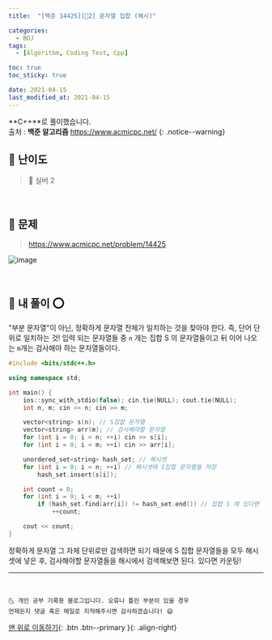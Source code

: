 ```yaml
---
title:  "[백준 14425][🤍2] 문자열 집합 (해시)" 

categories:
  - BOJ
tags:
  - [Algorithm, Coding Test, Cpp]

toc: true
toc_sticky: true

date: 2021-04-15
last_modified_at: 2021-04-15
---
```


**C++**로 풀이했습니다.  
출처 : **백준 알고리즘** <https://www.acmicpc.net/>
{: .notice--warning}

## 🚀 난이도 

> 🤍 실버 2

<br>

## 🚀 문제

> <https://www.acmicpc.net/problem/14425>

![image](https://user-images.githubusercontent.com/42318591/114737754-48587c80-9d82-11eb-8efe-94f1a394dde9.png)

<br>

## 🚀 내 풀이 ⭕

"부분 문자열"이 아닌, 정확하게 문자열 전체가 일치하는 것을 찾아야 한다. 즉, 단어 단위로 일치하는 것! 입력 되는 문자열들 중 `n` 개는 집합 S 의 문자열들이고 뒤 이어 나오는 `m`개는 검사해야 하는 문자열들이다.

```cpp
#include <bits/stdc++.h>

using namespace std;

int main() {
    ios::sync_with_stdio(false); cin.tie(NULL); cout.tie(NULL); 
    int n, m; cin >> n; cin >> m;

    vector<string> s(n); // S집합 문자열
    vector<string> arr(m); // 검사해야할 문자열
    for (int i = 0; i < n; ++i) cin >> s[i];
    for (int i = 0; i < m; ++i) cin >> arr[i];

    unordered_set<string> hash_set; // 해시셋
    for (int i = 0; i < n; ++i) // 해시셋에 S집합 문자열들 저장
        hash_set.insert(s[i]);

    int count = 0;
    for (int i = 0; i < m; ++i)
        if (hash_set.find(arr[i]) != hash_set.end()) // 집합 S 에 있다면 
            ++count;

    cout << count;
}
```

정확하게 문자열 그 자체 단위로만 검색하면 되기 때문에 S 집합 문자열들을 모두 해시셋에 넣은 후, 검사해야할 문자열들을 해시에서 검색해보면 된다. 있다면 카운팅!

***
<br>

    🌜 개인 공부 기록용 블로그입니다. 오류나 틀린 부분이 있을 경우 
    언제든지 댓글 혹은 메일로 지적해주시면 감사하겠습니다! 😄

[맨 위로 이동하기](#){: .btn .btn--primary }{: .align-right}